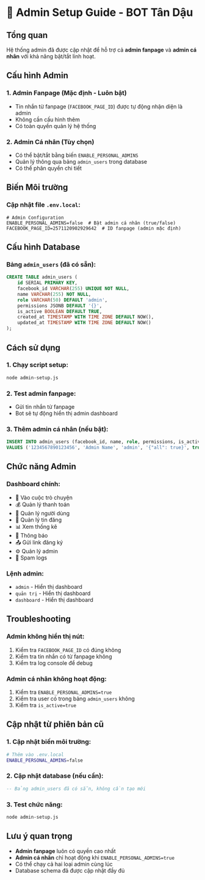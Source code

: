 # 🔧 Admin Setup Guide - BOT Tân Dậu

## Tổng quan

Hệ thống admin đã được cập nhật để hỗ trợ cả **admin fanpage** và **admin cá nhân** với khả năng bật/tắt linh hoạt.

## Cấu hình Admin

### 1. Admin Fanpage (Mặc định - Luôn bật)
- Tin nhắn từ fanpage (`FACEBOOK_PAGE_ID`) được tự động nhận diện là admin
- Không cần cấu hình thêm
- Có toàn quyền quản lý hệ thống

### 2. Admin Cá nhân (Tùy chọn)
- Có thể bật/tắt bằng biến `ENABLE_PERSONAL_ADMINS`
- Quản lý thông qua bảng `admin_users` trong database
- Có thể phân quyền chi tiết

## Biến Môi trường

### Cập nhật file `.env.local`:

```env
# Admin Configuration
ENABLE_PERSONAL_ADMINS=false  # Bật admin cá nhân (true/false)
FACEBOOK_PAGE_ID=2571120902929642  # ID fanpage (admin mặc định)
```

## Cấu hình Database

### Bảng `admin_users` (đã có sẵn):
```sql
CREATE TABLE admin_users (
    id SERIAL PRIMARY KEY,
    facebook_id VARCHAR(255) UNIQUE NOT NULL,
    name VARCHAR(255) NOT NULL,
    role VARCHAR(50) DEFAULT 'admin',
    permissions JSONB DEFAULT '{}',
    is_active BOOLEAN DEFAULT TRUE,
    created_at TIMESTAMP WITH TIME ZONE DEFAULT NOW(),
    updated_at TIMESTAMP WITH TIME ZONE DEFAULT NOW()
);
```

## Cách sử dụng

### 1. Chạy script setup:
```bash
node admin-setup.js
```

### 2. Test admin fanpage:
- Gửi tin nhắn từ fanpage
- Bot sẽ tự động hiển thị admin dashboard

### 3. Thêm admin cá nhân (nếu bật):
```sql
INSERT INTO admin_users (facebook_id, name, role, permissions, is_active) 
VALUES ('1234567890123456', 'Admin Name', 'admin', '{"all": true}', true);
```

## Chức năng Admin

### Dashboard chính:
- 💬 Vào cuộc trò chuyện
- 💰 Quản lý thanh toán
- 👥 Quản lý người dùng
- 🛒 Quản lý tin đăng
- 📊 Xem thống kê
- 🔔 Thông báo
- 📤 Gửi link đăng ký
- ⚙️ Quản lý admin
- 🚫 Spam logs

### Lệnh admin:
- `admin` - Hiển thị dashboard
- `quản trị` - Hiển thị dashboard
- `dashboard` - Hiển thị dashboard

## Troubleshooting

### Admin không hiển thị nút:
1. Kiểm tra `FACEBOOK_PAGE_ID` có đúng không
2. Kiểm tra tin nhắn có từ fanpage không
3. Kiểm tra log console để debug

### Admin cá nhân không hoạt động:
1. Kiểm tra `ENABLE_PERSONAL_ADMINS=true`
2. Kiểm tra user có trong bảng `admin_users` không
3. Kiểm tra `is_active=true`

## Cập nhật từ phiên bản cũ

### 1. Cập nhật biến môi trường:
```bash
# Thêm vào .env.local
ENABLE_PERSONAL_ADMINS=false
```

### 2. Cập nhật database (nếu cần):
```sql
-- Bảng admin_users đã có sẵn, không cần tạo mới
```

### 3. Test chức năng:
```bash
node admin-setup.js
```

## Lưu ý quan trọng

- **Admin fanpage** luôn có quyền cao nhất
- **Admin cá nhân** chỉ hoạt động khi `ENABLE_PERSONAL_ADMINS=true`
- Có thể chạy cả hai loại admin cùng lúc
- Database schema đã được cập nhật đầy đủ
